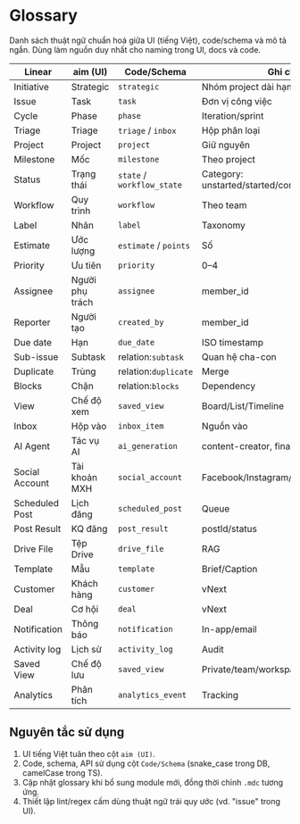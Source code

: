 ﻿# Glossary

Danh sách thuật ngữ chuẩn hoá giữa UI (tiếng Việt), code/schema và mô tả ngắn. Dùng làm nguồn duy nhất cho naming trong UI, docs và code.

| Linear | aim (UI) | Code/Schema | Ghi chú |
|--------|----------|-------------|---------|
| Initiative | Strategic | `strategic` | Nhóm project dài hạn |
| Issue | Task | `task` | Đơn vị công việc |
| Cycle | Phase | `phase` | Iteration/sprint |
| Triage | Triage | `triage` / `inbox` | Hộp phân loại |
| Project | Project | `project` | Giữ nguyên |
| Milestone | Mốc | `milestone` | Theo project |
| Status | Trạng thái | `state` / `workflow_state` | Category: unstarted/started/completed/cancelled |
| Workflow | Quy trình | `workflow` | Theo team |
| Label | Nhãn | `label` | Taxonomy |
| Estimate | Ước lượng | `estimate` / `points` | Số |
| Priority | Ưu tiên | `priority` | 0–4 |
| Assignee | Người phụ trách | `assignee` | member_id |
| Reporter | Người tạo | `created_by` | member_id |
| Due date | Hạn | `due_date` | ISO timestamp |
| Sub-issue | Subtask | relation:`subtask` | Quan hệ cha-con |
| Duplicate | Trùng | relation:`duplicate` | Merge |
| Blocks | Chặn | relation:`blocks` | Dependency |
| View | Chế độ xem | `saved_view` | Board/List/Timeline |
| Inbox | Hộp vào | `inbox_item` | Nguồn vào |
| AI Agent | Tác vụ AI | `ai_generation` | content-creator, finance… |
| Social Account | Tài khoản MXH | `social_account` | Facebook/Instagram/Zalo |
| Scheduled Post | Lịch đăng | `scheduled_post` | Queue |
| Post Result | KQ đăng | `post_result` | postId/status |
| Drive File | Tệp Drive | `drive_file` | RAG |
| Template | Mẫu | `template` | Brief/Caption |
| Customer | Khách hàng | `customer` | vNext |
| Deal | Cơ hội | `deal` | vNext |
| Notification | Thông báo | `notification` | In-app/email |
| Activity log | Lịch sử | `activity_log` | Audit |
| Saved View | Chế độ lưu | `saved_view` | Private/team/workspace |
| Analytics | Phân tích | `analytics_event` | Tracking |

## Nguyên tắc sử dụng
1. UI tiếng Việt tuân theo cột `aim (UI)`.
2. Code, schema, API sử dụng cột `Code/Schema` (snake_case trong DB, camelCase trong TS).
3. Cập nhật glossary khi bổ sung module mới, đồng thời chỉnh `.mdc` tương ứng.
4. Thiết lập lint/regex cấm dùng thuật ngữ trái quy ước (vd. "issue" trong UI).
